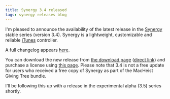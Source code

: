 ```yaml
---
title: Synergy 3.4 released
tags: synergy releases blog
---
```


I'm pleased to announce the availability of the latest release in the [Synergy](/wiki/Synergy) stable series (version 3.4). Synergy is a lightweight, customizable and reliable [iTunes](/wiki/iTunes) controller.

A full changelog appears [here](http://wincent.com/a/products/synergy-classic/history/#3.4).

You can download the new release from [the download page](http://wincent.com/a/products/synergy-classic/download/) ([direct link](http://wincent.com/download.php?item=SynergyJaguar.zip)) and purchase a license using [this page](https://secure.wincent.com/a/products/synergy-classic/purchase/). Please note that 3.4 is not a free update for users who received a free copy of Synergy as part of the MacHeist Giving Tree bundle.

I'll be following this up with a release in the experimental alpha (3.5) series shortly.
